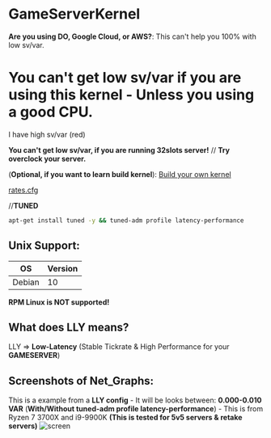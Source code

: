 # GameServerKernel

**Are you using DO, Google Cloud, or AWS?**: This can't help you 100% with low sv/var.

# **You can't get low sv/var if you are using this kernel - Unless you using a good CPU.**

I have high sv/var (red)

**You can't get low sv/var, if you are running 32slots server!** // **Try overclock your server.**

(**Optional, if you want to learn build kernel**): [Build your own kernel](https://forums.alliedmods.net/showpost.php?p=2678711)

[rates.cfg](https://raw.githubusercontent.com/MikkelDK/GameServerKernel/master/rates.cfg)

//**TUNED**
```sh
apt-get install tuned -y && tuned-adm profile latency-performance
```

## Unix Support:
| OS | Version |
| ------ | ------ |
| Debian | 10 | **Recommended OS**

**RPM Linux is NOT supported!**

## What does LLY means?
LLY => **Low-Latency** (Stable Tickrate & High Performance for your **GAMESERVER**)

## Screenshots of Net_Graphs:
This is a example from a **LLY config** - It will be looks between: **0.000-0.010 VAR** (**With/Without tuned-adm profile latency-performance**) - This is from Ryzen 7 3700X and i9-9900K **(This is tested for 5v5 servers & retake servers)**
![screen](https://i.gyazo.com/c1d31dcfad0f616b7c66df09693a94c7.jpg)
